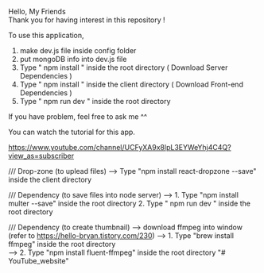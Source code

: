 Hello, My Friends  
Thank you for having interest in this repository ! 

To use this application, 

1. make dev.js file inside config folder 
2. put mongoDB info into dev.js file 
3. Type  " npm install " inside the root directory  ( Download Server Dependencies ) 
4. Type " npm install " inside the client directory ( Download Front-end Dependencies )
5. Type " npm run dev " inside the root directory

If you have problem, feel free to ask me ^^ 

You can watch the tutorial for this app.

https://www.youtube.com/channel/UCFyXA9x8lpL3EYWeYhj4C4Q?view_as=subscriber



///
Drop-zone (to uplead files) 
--> Type "npm install react-dropzone --save" inside the client directory

///
Dependency (to save files into node server)
--> 1. Type "npm install multer --save" inside the root directory 
    2. Type " npm run dev " inside the root directory

///
Dependency (to create thumbnail)
--> download ffmpeg into window (refer to https://hello-bryan.tistory.com/230)
--> 1. Type "brew install ffmpeg"  inside the root directory  
--> 2. Type "npm install fluent-ffmpeg" inside the root directory  "# YouTube_website" 
